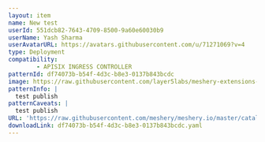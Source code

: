 ```yaml
---
layout: item
name: New test
userId: 551dcb82-7643-4709-8500-9a60e60030b9
userName: Yash Sharma
userAvatarURL: https://avatars.githubusercontent.com/u/71271069?v=4
type: Deployment
compatibility: 
        - APISIX INGRESS CONTROLLER
patternId: df74073b-b54f-4d3c-b8e3-0137b843bcdc
image: https://raw.githubusercontent.com/layer5labs/meshery-extensions-packages/master/action-assets/design-assets/df74073b-b54f-4d3c-b8e3-0137b843bcdc.png
patternInfo: |
  test publish
patternCaveats: |
  test publish
URL: 'https://raw.githubusercontent.com/meshery/meshery.io/master/catalog/df74073b-b54f-4d3c-b8e3-0137b843bcdc.yaml'
downloadLink: df74073b-b54f-4d3c-b8e3-0137b843bcdc.yaml
---
```

